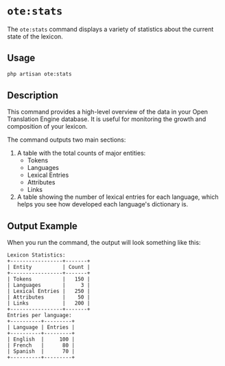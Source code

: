 # `ote:stats`

The `ote:stats` command displays a variety of statistics about the current state of the lexicon.

## Usage

```bash
php artisan ote:stats
```

## Description

This command provides a high-level overview of the data in your Open Translation Engine database. It is useful for monitoring the growth and composition of your lexicon.

The command outputs two main sections:
1.  A table with the total counts of major entities:
    -   Tokens
    -   Languages
    -   Lexical Entries
    -   Attributes
    -   Links
2.  A table showing the number of lexical entries for each language, which helps you see how developed each language's dictionary is.

## Output Example

When you run the command, the output will look something like this:

```
Lexicon Statistics:
+-----------------+-------+
| Entity          | Count |
+-----------------+-------+
| Tokens          |   150 |
| Languages       |     3 |
| Lexical Entries |   250 |
| Attributes      |    50 |
| Links           |   200 |
+-----------------+-------+
Entries per language:
+----------+---------+
| Language | Entries |
+----------+---------+
| English  |     100 |
| French   |      80 |
| Spanish  |      70 |
+----------+---------+
```

